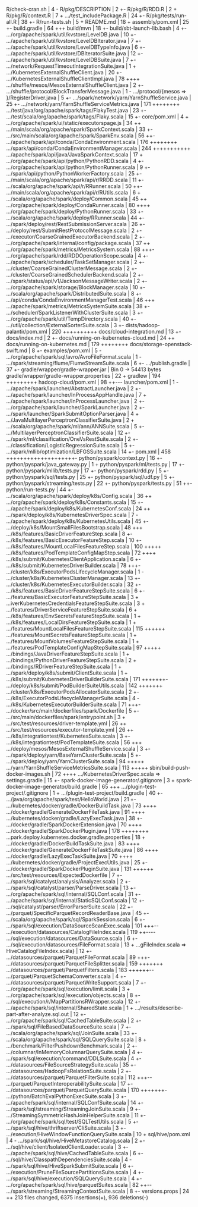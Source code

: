  R/check-cran.sh                                    |   4 -
 R/pkg/DESCRIPTION                                  |   2 +-
 R/pkg/R/RDD.R                                      |   2 +
 R/pkg/R/context.R                                  |   7 +
 .../test_includePackage.R                          |  24 +-
 R/pkg/tests/run-all.R                              |  38 +-
 R/run-tests.sh                                     |   5 +
 README.md                                          |  18 +
 assembly/pom.xml                                   |  25 +-
 build.gradle                                       |  64 +++
 build/mvn                                          |  18 +-
 build/sbt-launch-lib.bash                          |   4 +-
 .../org/apache/spark/util/kvstore/LevelDB.java     |  10 +-
 .../apache/spark/util/kvstore/LevelDBIterator.java |   7 +-
 .../apache/spark/util/kvstore/LevelDBTypeInfo.java |   6 +-
 .../apache/spark/util/kvstore/DBIteratorSuite.java |  12 +-
 .../apache/spark/util/kvstore/LevelDBSuite.java    |   7 +-
 .../network/RequestTimeoutIntegrationSuite.java    |   1 +
 .../KubernetesExternalShuffleClient.java           |  20 +-
 .../KubernetesExternalShuffleClientImpl.java       |  78 ++++
 .../shuffle/mesos/MesosExternalShuffleClient.java  |   2 +-
 .../shuffle/protocol/BlockTransferMessage.java     |   1 -
 .../protocol/{mesos => }/RegisterDriver.java       |   5 +-
 .../spark/network/yarn/YarnShuffleService.java     |  25 +-
 .../network/yarn/YarnShuffleServiceMetrics.java    | 171 ++++++++
 .../test/java/org/apache/spark/tags/FlakyTest.java |  23 +-
 .../test/scala/org/apache/spark/tags/Flaky.scala   |  15 +-
 core/pom.xml                                       |   4 +
 .../org/apache/spark/ui/static/executorspage.js    |  34 ++
 .../main/scala/org/apache/spark/SparkContext.scala |  33 +-
 .../src/main/scala/org/apache/spark/SparkEnv.scala |  56 ++-
 .../apache/spark/api/conda/CondaEnvironment.scala  | 176 ++++++++
 .../spark/api/conda/CondaEnvironmentManager.scala  | 244 +++++++++++
 .../apache/spark/api/java/JavaSparkContext.scala   |  17 +
 .../org/apache/spark/api/python/PythonRDD.scala    |   4 +-
 .../org/apache/spark/api/python/PythonRunner.scala |   9 +-
 .../spark/api/python/PythonWorkerFactory.scala     |  25 +-
 .../main/scala/org/apache/spark/api/r/RRDD.scala   |  11 +-
 .../scala/org/apache/spark/api/r/RRunner.scala     |  50 ++-
 .../main/scala/org/apache/spark/api/r/RUtils.scala |   6 +
 .../scala/org/apache/spark/deploy/Common.scala     |  45 ++
 .../org/apache/spark/deploy/CondaRunner.scala      |  80 ++++
 .../org/apache/spark/deploy/PythonRunner.scala     |  33 +-
 .../scala/org/apache/spark/deploy/RRunner.scala    |  44 +-
 .../spark/deploy/rest/RestSubmissionServer.scala   |  26 +-
 .../deploy/rest/SubmitRestProtocolMessage.scala    |   2 +-
 .../executor/CoarseGrainedExecutorBackend.scala    |   2 +-
 .../org/apache/spark/internal/config/package.scala |  37 ++
 .../org/apache/spark/metrics/MetricsSystem.scala   |  88 +++-
 .../org/apache/spark/rdd/RDDOperationScope.scala   |   4 +-
 .../apache/spark/scheduler/TaskSetManager.scala    |   2 +-
 .../cluster/CoarseGrainedClusterMessage.scala      |   2 +-
 .../cluster/CoarseGrainedSchedulerBackend.scala    |   2 +-
 .../spark/status/api/v1/JacksonMessageWriter.scala |   2 +-
 .../org/apache/spark/storage/BlockManager.scala    |  10 +-
 .../scala/org/apache/spark/DistributedSuite.scala  |   8 +-
 .../api/conda/CondaEnvironmentManagerTest.scala    |  46 +++
 .../apache/spark/metrics/MetricsSystemSuite.scala  |  38 +-
 .../scheduler/SparkListenerWithClusterSuite.scala  |   3 +-
 .../org/apache/spark/util/TempDirectory.scala      |  40 +-
 .../util/collection/ExternalSorterSuite.scala      |   3 +-
 dists/hadoop-palantir/pom.xml                      | 220 ++++++++++
 docs/cloud-integration.md                          |  13 +-
 docs/index.md                                      |   2 +-
 docs/running-on-kubernetes-cloud.md                |  24 ++
 docs/running-on-kubernetes.md                      | 179 ++++++++
 docs/storage-openstack-swift.md                    |   8 +-
 examples/pom.xml                                   |   5 -
 .../org/apache/spark/sql/avro/AvroFileFormat.scala |   1 -
 .../spark/streaming/flume/FlumeStreamSuite.scala   |   6 +-
 .../publish.gradle                                 |  37 +-
 gradle/wrapper/gradle-wrapper.jar                  | Bin 0 -> 54413 bytes
 gradle/wrapper/gradle-wrapper.properties           |  22 +
 gradlew                                            | 194 +++++++++
 hadoop-cloud/pom.xml                               |  98 ++---
 launcher/pom.xml                                   |   1 -
 .../apache/spark/launcher/AbstractLauncher.java    |   2 +-
 .../apache/spark/launcher/InProcessAppHandle.java  |   7 +
 .../apache/spark/launcher/InProcessLauncher.java   |   2 +-
 .../org/apache/spark/launcher/SparkLauncher.java   |   2 +-
 .../spark/launcher/SparkSubmitOptionParser.java    |   4 +
 .../JavaMultilayerPerceptronClassifierSuite.java   |   2 +
 .../scala/org/apache/spark/ml/ann/ANNSuite.scala   |   5 +-
 .../MultilayerPerceptronClassifierSuite.scala      |  12 +-
 .../spark/ml/classification/OneVsRestSuite.scala   |   2 +-
 .../classification/LogisticRegressionSuite.scala   |   5 +-
 .../spark/mllib/optimization/LBFGSSuite.scala      |  14 +-
 pom.xml                                            | 458 ++++++++++++++++++++-
 python/pyspark/context.py                          |  16 +-
 python/pyspark/java_gateway.py                     |   1 +
 python/pyspark/ml/tests.py                         |  17 +-
 python/pyspark/mllib/tests.py                      |  17 +-
 python/pyspark/rdd.py                              |   5 +-
 python/pyspark/sql/tests.py                        |  25 +-
 python/pyspark/sql/udf.py                          |   5 +-
 python/pyspark/streaming/tests.py                  |  22 +-
 python/pyspark/tests.py                            |  51 ++-
 python/run-tests.py                                |  44 +-
 .../scala/org/apache/spark/deploy/k8s/Config.scala |  36 ++
 .../org/apache/spark/deploy/k8s/Constants.scala    |  15 +-
 .../apache/spark/deploy/k8s/KubernetesConf.scala   |  24 ++
 .../spark/deploy/k8s/KubernetesDriverSpec.scala    |   7 -
 .../apache/spark/deploy/k8s/KubernetesUtils.scala  |  45 +-
 .../deploy/k8s/MountSmallFilesBootstrap.scala      |  48 +++
 .../k8s/features/BasicDriverFeatureStep.scala      |   8 +-
 .../k8s/features/BasicExecutorFeatureStep.scala    |  10 +-
 .../k8s/features/MountLocalFilesFeatureStep.scala  | 100 +++++
 .../k8s/features/PodTemplateConfigMapStep.scala    |  72 ++++
 .../k8s/submit/KubernetesClientApplication.scala   |   6 +-
 .../k8s/submit/KubernetesDriverBuilder.scala       |  78 +++-
 .../cluster/k8s/ExecutorPodsLifecycleManager.scala |   1 -
 .../cluster/k8s/KubernetesClusterManager.scala     |  13 +-
 .../cluster/k8s/KubernetesExecutorBuilder.scala    |  32 +-
 .../k8s/features/BasicDriverFeatureStepSuite.scala |   6 +-
 .../features/BasicExecutorFeatureStepSuite.scala   |   3 +
 ...iverKubernetesCredentialsFeatureStepSuite.scala |   3 +
 .../features/DriverServiceFeatureStepSuite.scala   |   6 +
 .../k8s/features/EnvSecretsFeatureStepSuite.scala  |   1 +
 .../k8s/features/LocalDirsFeatureStepSuite.scala   |   1 +
 .../features/MountLocalFilesFeatureStepSuite.scala | 115 ++++++
 .../features/MountSecretsFeatureStepSuite.scala    |   1 +
 .../features/MountVolumesFeatureStepSuite.scala    |   1 +
 .../features/PodTemplateConfigMapStepSuite.scala   |  97 +++++
 .../bindings/JavaDriverFeatureStepSuite.scala      |   1 +
 .../bindings/PythonDriverFeatureStepSuite.scala    |   2 +
 .../bindings/RDriverFeatureStepSuite.scala         |   1 +
 .../spark/deploy/k8s/submit/ClientSuite.scala      |   1 +
 .../k8s/submit/KubernetesDriverBuilderSuite.scala  | 171 +++++++-
 .../deploy/k8s/submit/PodBuilderSuiteUtils.scala   | 142 +++++++
 .../cluster/k8s/ExecutorPodsAllocatorSuite.scala   |   2 +-
 .../k8s/ExecutorPodsLifecycleManagerSuite.scala    |   4 -
 .../k8s/KubernetesExecutorBuilderSuite.scala       |  71 +++-
 .../docker/src/main/dockerfiles/spark/Dockerfile   |   5 +-
 .../src/main/dockerfiles/spark/entrypoint.sh       |   3 +
 .../src/test/resources/driver-template.yml         |  26 ++
 .../src/test/resources/executor-template.yml       |  26 ++
 .../k8s/integrationtest/KubernetesSuite.scala      |   3 +-
 .../k8s/integrationtest/PodTemplateSuite.scala     |  56 +++
 .../deploy/mesos/MesosExternalShuffleService.scala |   3 +-
 .../spark/deploy/yarn/BaseYarnClusterSuite.scala   |   5 +-
 .../spark/deploy/yarn/YarnClusterSuite.scala       |  94 +++++
 .../yarn/YarnShuffleServiceMetricsSuite.scala      | 113 +++++
 sbin/build-push-docker-images.sh                   |  72 ++++
 .../KubernetesDriverSpec.scala => settings.gradle  |  15 +-
 spark-docker-image-generator/.gitignore            |   3 +
 spark-docker-image-generator/build.gradle          |  65 +++
 .../plugin-test-project/.gitignore                 |   1 +
 .../plugin-test-project/build.gradle               |  40 +-
 .../java/org/apache/spark/test/HelloWorld.java     |  21 +-
 .../kubernetes/docker/gradle/DockerBuildTask.java  |  73 ++++
 .../docker/gradle/GenerateDockerFileTask.java      |  91 ++++
 .../kubernetes/docker/gradle/LazyExecTask.java     |  38 +-
 .../docker/gradle/SparkDockerExtension.java        |  70 ++++
 .../docker/gradle/SparkDockerPlugin.java           | 178 ++++++++
 ...park.deploy.kubernetes.docker.gradle.properties |  18 +
 .../docker/gradle/DockerBuildTaskSuite.java        |  83 ++++
 .../docker/gradle/GenerateDockerFileTaskSuite.java |  86 ++++
 .../docker/gradle/LazyExecTaskSuite.java           |  70 ++++
 .../kubernetes/docker/gradle/ProjectExecUtils.java |  25 +-
 .../docker/gradle/SparkDockerPluginSuite.java      | 131 ++++++
 .../src/test/resources/ExpectedDockerfile          |   7 +-
 .../spark/sql/catalyst/analysis/Analyzer.scala     |   2 +-
 .../spark/sql/catalyst/parser/ParseDriver.scala    |  13 +-
 .../org/apache/spark/sql/internal/SQLConf.scala    |  31 +-
 .../apache/spark/sql/internal/StaticSQLConf.scala  |  12 +-
 .../sql/catalyst/parser/ErrorParserSuite.scala     |  22 +-
 .../parquet/SpecificParquetRecordReaderBase.java   |  45 +-
 .../scala/org/apache/spark/sql/SparkSession.scala  |   6 +-
 .../spark/sql/execution/DataSourceScanExec.scala   | 101 +++--
 .../execution/datasources/CatalogFileIndex.scala   | 119 ++----
 .../sql/execution/datasources/DataSource.scala     |   6 +-
 .../sql/execution/datasources/FileFormat.scala     |  13 +
 ...gFileIndex.scala => HiveCatalogFileIndex.scala} |  12 +-
 .../datasources/parquet/ParquetFileFormat.scala    |  89 +++-
 .../datasources/parquet/ParquetFileSplitter.scala  | 159 +++++++
 .../datasources/parquet/ParquetFilters.scala       | 183 ++++++--
 .../parquet/ParquetSchemaConverter.scala           |   4 +-
 .../datasources/parquet/ParquetWriteSupport.scala  |   7 +-
 .../org/apache/spark/sql/execution/limit.scala     |   3 +
 .../org/apache/spark/sql/execution/objects.scala   |   8 +-
 .../sql/execution/r/MapPartitionsRWrapper.scala    |  12 +-
 .../apache/spark/sql/internal/SharedState.scala    |   1 +
 .../results/describe-part-after-analyze.sql.out    |  12 +-
 .../org/apache/spark/sql/CachedTableSuite.scala    |   2 +-
 .../spark/sql/FileBasedDataSourceSuite.scala       |   7 +-
 .../scala/org/apache/spark/sql/JoinSuite.scala     |  33 +-
 .../scala/org/apache/spark/sql/SQLQuerySuite.scala |   8 +
 .../benchmark/FilterPushdownBenchmark.scala        |   2 +-
 .../columnar/InMemoryColumnarQuerySuite.scala      |   4 +-
 .../spark/sql/execution/command/DDLSuite.scala     |   4 +-
 .../datasources/FileSourceStrategySuite.scala      |  35 +-
 .../datasources/HadoopFsRelationSuite.scala        |   2 +-
 .../datasources/parquet/ParquetFilterSuite.scala   | 112 +++--
 .../parquet/ParquetInteroperabilitySuite.scala     |  17 +-
 .../datasources/parquet/ParquetQuerySuite.scala    | 170 +++++++-
 .../python/BatchEvalPythonExecSuite.scala          |   3 +-
 .../apache/spark/sql/internal/SQLConfSuite.scala   |  14 +-
 .../spark/sql/streaming/StreamingJoinSuite.scala   |   9 +-
 .../StreamingSymmetricHashJoinHelperSuite.scala    |  11 +-
 .../org/apache/spark/sql/test/SQLTestUtils.scala   |   5 +-
 .../spark/sql/hive/thriftserver/CliSuite.scala     |   3 +-
 .../execution/HiveWindowFunctionQuerySuite.scala   |  10 +
 sql/hive/pom.xml                                   |   4 -
 .../spark/sql/hive/HiveMetastoreCatalog.scala      |   2 +-
 .../sql/hive/client/IsolatedClientLoader.scala     |   3 +-
 .../apache/spark/sql/hive/CachedTableSuite.scala   |   6 +-
 .../sql/hive/ClasspathDependenciesSuite.scala      |   4 -
 .../spark/sql/hive/HiveSparkSubmitSuite.scala      |   6 +-
 .../execution/PruneFileSourcePartitionsSuite.scala |   4 +-
 .../spark/sql/hive/execution/SQLQuerySuite.scala   |   4 +-
 .../org/apache/spark/sql/hive/parquetSuites.scala  |  82 ++--
 .../spark/streaming/StreamingContextSuite.scala    |   8 +-
 versions.props                                     |  24 ++
 213 files changed, 6375 insertions(+), 936 deletions(-)
